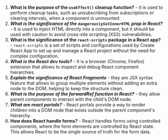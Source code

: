 1. **What is the purpose of the `useEffect()` cleanup function?** - it is used to perform cleanup tasks, such as unsubscribing from subscriptions or clearing intervals, when a component is unmounted.
2. ***What is the significance of the `dangerouslySetInnerHTML` prop in React?*** - it is used to inject HTML directly into a component, but it should be used with caution to avoid cross-site scripting (XSS) vulnerabilities.
3. **What is the significance of the `react-scripts` package in a React app?** - `react-scripts` is a set of scripts and configurations used by Create React App to set up and manage a React project without the need for complex configuration.
4. ***What is the React dev tools?*** - It is a browser (Chrome, Firefox) extension that allows to inspect and debug React component hierarchies.
5. ***Explain the significance of React Fragments*** - they are JSX syntax feature that allows to group multiple elements without adding an extra node to the DOM, helping to keep the structure clean.
6. ***What is the purpose of the forwardRef function in React?*** - they allow parent components to interact with the child's DOM node.
7. ***What are react portals?*** - React portals provide a way to render children into a DOM node that exists outside the parent component's hierarchy.
8. **How does React handle forms?** - React handles forms using controlled components, where the form elements are controlled by React state. This allows React to be the single source of truth for the form data. 
